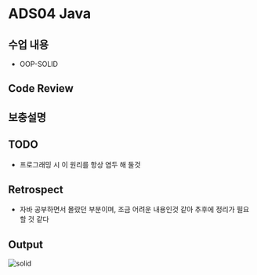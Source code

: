# ADS04 Java 

## 수업 내용
- OOP-SOLID

## Code Review


## 보충설명


## TODO

- 프로그래밍 시 이 원리를 항상 염두 해 둘것

## Retrospect

- 자바 공부하면서 몰랐던 부분이며, 조금 어려운 내용인것 같아 추후에 정리가 필요할 것 같다

## Output

![solid](https://user-images.githubusercontent.com/31605792/34521587-cd7a901c-f0d1-11e7-91f4-0c95cf932b23.png)
